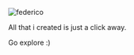 ![federico](https://github.com/reddyfede/reddyfede/assets/106488356/31669b05-869f-4ab4-8489-4ecf74a8cdf9)

All that i created is just a click away.

Go explore :)

